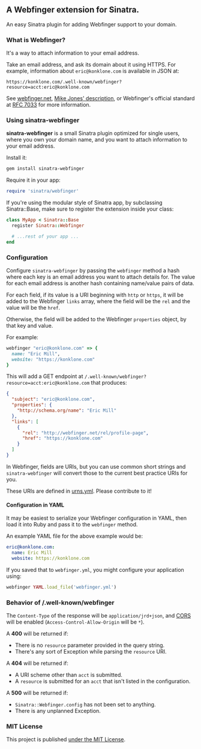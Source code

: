 ## A Webfinger extension for Sinatra.

An easy Sinatra plugin for adding Webfinger support to your domain.

### What is Webfinger?

It's a way to attach information to your email address.

Take an email address, and ask its domain about it using HTTPS. For example, information about `eric@konklone.com` is available in JSON at:

```
https://konklone.com/.well-known/webfinger?resource=acct:eric@konklone.com
```

See [webfinger.net](http://webfinger.net), [Mike Jones' description](http://www.packetizer.com/webfinger/), or Webfinger's official standard at [RFC 7033](http://tools.ietf.org/html/rfc7033) for more information.

### Using sinatra-webfinger

**sinatra-webfinger** is a small Sinatra plugin optimized for single users, where you own your domain name, and you want to attach information to your email address.

Install it:

```bash
gem install sinatra-webfinger
```

Require it in your app:

```ruby
require 'sinatra/webfinger'
```

If you're using the modular style of Sinatra app, by subclassing Sinatra::Base, make sure to register the extension inside your class:

```ruby
class MyApp < Sinatra::Base
  register Sinatra::Webfinger

  # ...rest of your app ...
end
```


### Configuration

Configure `sinatra-webfinger` by passing the `webfinger` method a hash where each key is an email address you want to attach details for. The value for each email address is another hash containing name/value pairs of data.

For each field, if its value is a URI beginning with `http` or `https`, it will be added to the Webfinger `links` array, where the field will be the `rel` and the value will be the `href`.

Otherwise, the field will be added to the Webfinger `properties` object, by that key and value.

For example:

```ruby
webfinger "eric@konklone.com" => {
  name: "Eric Mill",
  website: "https://konklone.com"
}
```

This will add a GET endpoint at `/.well-known/webfinger?resource=acct:eric@konklone.com` that produces:

```json
{
  "subject": "eric@konklone.com",
  "properties": {
    "http://schema.org/name": "Eric Mill"
  },
  "links": [
    {
      "rel": "http://webfinger.net/rel/profile-page",
      "href": "https://konklone.com"
    }
  ]
}
```

In Webfinger, fields are URIs, but you can use common short strings and `sinatra-webfinger` will convert those to the current best practice URIs for you.

These URIs are defined in [urns.yml](./data/urns.yml). Please contribute to it!

#### Configuration in YAML

It may be easiest to serialize your Webfinger configuration in YAML, then load it into Ruby and pass it to the `webfinger` method.

An example YAML file for the above example would be:

```yaml
eric@konklone.com:
  name: Eric Mill
  website: https://konklone.com
```

If you saved that to `webfinger.yml`, you might configure your application using:

```ruby
webfinger YAML.load_file('webfinger.yml')
```

### Behavior of /.well-known/webfinger

The `Content-Type` of the response will be `application/jrd+json`, and [CORS](http://enable-cors.org/) will be enabled (`Access-Control-Allow-Origin` will be `*`).

A **400** will be returned if:

* There is no `resource` parameter provided in the query string.
* There's any sort of Exception while parsing the `resource` URI.

A **404** will be returned if:

* A URI scheme other than `acct` is submitted.
* A `resource` is submitted for an `acct` that isn't listed in the configuration.

A **500** will be returned if:

* `Sinatra::Webfinger.config` has not been set to anything.
* There is any unplanned Exception.


### MIT License

This project is published [under the MIT License](LICENSE).